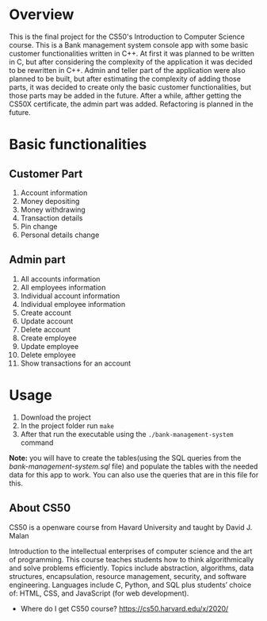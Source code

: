 # Overview
This is the final project for the CS50's Introduction to Computer Science course. This is a Bank management system console app with some basic customer functionalities written in C++. At first it was planned to be written in C, but after considering the complexity of the application it was decided to be rewritten in C++. Admin and teller part of the application were also planned to be built, but after estimating the complexity of adding those parts, it was decided to create only the basic customer functionalities, but those parts may be added in the future. After a while, afther getting the CS50X certificate, the admin part was added. Refactoring is planned in the future. 

# Basic functionalities
## Customer Part
1. Account information
2. Money depositing
3. Money withdrawing
4. Transaction details
5. Pin change
6. Personal details change

## Admin part
1. All accounts information
2. All employees information
3. Individual account information
4. Individual employee information
5. Create account
6. Update account
7. Delete account
8. Create employee
9. Update employee
10. Delete employee
11. Show transactions for an account

# Usage
1. Download the project
2. In the project folder run `make`
3. After that run the executable using the `./bank-management-system` command

**Note:** you will have to create the tables(using the SQL queries from the _bank-management-system.sql_ file) and populate the tables with the needed data for this app to work. You can also use the queries that are in this file for this.

## About CS50
CS50 is a openware course from Havard University and taught by David J. Malan

Introduction to the intellectual enterprises of computer science and the art of programming. This course teaches students how to think algorithmically and solve problems efficiently. Topics include abstraction, algorithms, data structures, encapsulation, resource management, security, and software engineering. Languages include C, Python, and SQL plus students’ choice of: HTML, CSS, and JavaScript (for web development).

- Where do I get CS50 course?
https://cs50.harvard.edu/x/2020/
